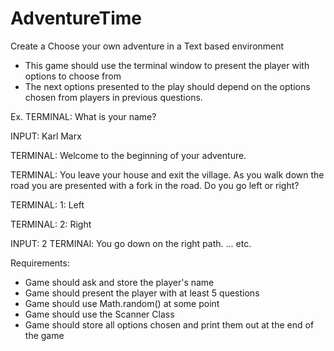 # AdventureTime
Create a Choose your own adventure in a Text based environment
* This game should use the terminal window to present the player with options to choose from
* The next options presented to the play should depend on the options chosen from players in previous questions.

Ex. 
TERMINAL: What is your name?

INPUT: Karl Marx


TERMINAL: Welcome to the beginning of your adventure.

TERMINAL: You leave your house and exit the village. As you walk down the road you are presented with a fork in the road. Do you go left or right?

TERMINAL: 1: Left

TERMINAL: 2: Right

INPUT: 2
TERMINAl: You go down on the right path.
...
etc.

Requirements:
* Game should ask and store the player's name
* Game should present the player with at least 5 questions
* Game should use Math.random() at some point
* Game should use the Scanner Class
* Game should store all options chosen and print them out at the end of the game
